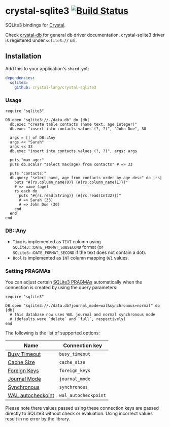 # crystal-sqlite3 [![Build Status](https://travis-ci.org/crystal-lang/crystal-sqlite3.svg?branch=master)](https://travis-ci.org/crystal-lang/crystal-sqlite3)

SQLite3 bindings for [Crystal](http://crystal-lang.org/).

Check [crystal-db](https://github.com/crystal-lang/crystal-db) for general db driver documentation. crystal-sqlite3 driver is registered under `sqlite3://` uri.

## Installation

Add this to your application's `shard.yml`:

```yml
dependencies:
  sqlite3:
    github: crystal-lang/crystal-sqlite3
```

### Usage

```crystal
require "sqlite3"

DB.open "sqlite3://./data.db" do |db|
  db.exec "create table contacts (name text, age integer)"
  db.exec "insert into contacts values (?, ?)", "John Doe", 30

  args = [] of DB::Any
  args << "Sarah"
  args << 33
  db.exec "insert into contacts values (?, ?)", args: args

  puts "max age:"
  puts db.scalar "select max(age) from contacts" # => 33

  puts "contacts:"
  db.query "select name, age from contacts order by age desc" do |rs|
    puts "#{rs.column_name(0)} (#{rs.column_name(1)})"
    # => name (age)
    rs.each do
      puts "#{rs.read(String)} (#{rs.read(Int32)})"
      # => Sarah (33)
      # => John Doe (30)
    end
  end
end
```

### DB::Any

* `Time` is implemented as `TEXT` column using `SQLite3::DATE_FORMAT_SUBSECOND` format (or `SQLite3::DATE_FORMAT_SECOND` if the text does not contain a dot).
* `Bool` is implemented as `INT` column mapping `0`/`1` values.

### Setting PRAGMAs

You can adjust certain [SQLite3 PRAGMAs](https://www.sqlite.org/pragma.html)
automatically when the connection is created by using the query parameters:

```crystal
require "sqlite3"

DB.open "sqlite3://./data.db?journal_mode=wal&synchronous=normal" do |db|
  # this database now uses WAL journal and normal synchronous mode
  # (defaults were `delete` and `full`, respectively)
end
```

The following is the list of supported options:

| Name                      | Connection key  |
|---------------------------|-----------------|
| [Busy Timeout][pragma-to] | `busy_timeout` |
| [Cache Size][pragma-cs] | `cache_size` |
| [Foreign Keys][pragma-fk] | `foreign_keys` |
| [Journal Mode][pragma-jm] | `journal_mode` |
| [Synchronous][pragma-sync] | `synchronous` |
| [WAL autocheckoint][pragma-walck] | `wal_autocheckpoint` |

Please note there values passed using these connection keys are passed
directly to SQLite3 without check or evaluation. Using incorrect values result
in no error by the library.

[pragma-to]: https://www.sqlite.org/pragma.html#pragma_busy_timeout
[pragma-cs]: https://www.sqlite.org/pragma.html#pragma_cache_size
[pragma-fk]: https://www.sqlite.org/pragma.html#pragma_foreign_keys
[pragma-jm]: https://www.sqlite.org/pragma.html#pragma_journal_mode
[pragma-sync]: https://www.sqlite.org/pragma.html#pragma_synchronous
[pragma-walck]: https://www.sqlite.org/pragma.html#pragma_wal_autocheckpoint
